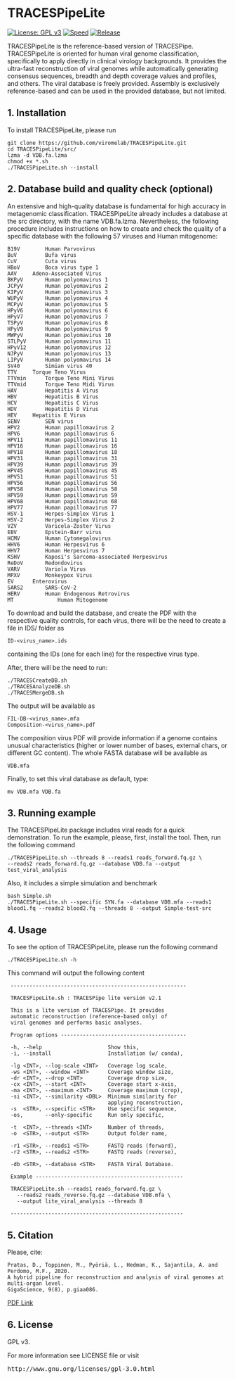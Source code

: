 # TRACESPipeLite

[![License: GPL v3](https://img.shields.io/badge/License-GPL%20v3-blue.svg)](LICENSE)
[![Speed](https://img.shields.io/static/v1.svg?label=Ultra-Fast&message=Ultra%20speed%20performance&color=green)](#)
[![Release](https://img.shields.io/static/v1.svg?label=Release&message=v1.0&color=orange)](#)

TRACESPipeLite is the reference-based version of TRACESPipe. TRACESPipeLite is oriented for human viral genome classification, specifically to apply directly in clinical virology backgrounds. It provides the ultra-fast reconstruction of viral genomes while automatically generating consensus sequences, breadth and depth coverage values and profiles, and others. The viral database is freely provided. Assembly is exclusively reference-based and can be used in the provided database, but not limited.

## 1. Installation ##

To install TRACESPipeLite, please run
```
git clone https://github.com/viromelab/TRACESPipeLite.git
cd TRACESPipeLite/src/
lzma -d VDB.fa.lzma
chmod +x *.sh
./TRACESPipeLite.sh --install
```

## 2. Database build and quality check (optional) ##

An extensive and high-quality database is fundamental for high accuracy in metagenomic classification. 
TRACESPipeLite already includes a database at the src directory, with the name VDB.fa.lzma.
Nevertheless, the following procedure includes instructions on how to create and check the quality of a specific database with the following 57 viruses and Human mitogenome:
```
B19V		Human Parvovirus
BuV 		Bufa virus
CuV 		Cuta virus
HBoV 		Boca virus type 1
AAV		Adeno-Associated Virus
BKPyV	 	Human polyomavirus 1
JCPyV 		Human polyomavirus 2
KIPyV 		Human polyomavirus 3
WUPyV 		Human polyomavirus 4
MCPyV		Human polyomavirus 5 
HPyV6	  	Human polyomavirus 6
HPyV7	 	Human polyomavirus 7
TSPyV	 	Human polyomavirus 8
HPyV9	 	Human polyomavirus 9
MWPyV	 	Human polyomavirus 10
STLPyV 		Human polyomavirus 11
HPyV12 		Human polyomavirus 12
NJPyV	 	Human polyomavirus 13
LIPyV	 	Human polyomavirus 14
SV40		Simian virus 40
TTV		Torque Teno Virus
TTVmin		Torque Teno Mini Virus 
TTVmid		Torque Teno Midi Virus
HAV 		Hepatitis A Virus
HBV 		Hepatitis B Virus
HCV 		Hepatitis C Virus
HDV 		Hepatitis D Virus
HEV		Hepatitis E Virus
SENV    	SEN virus
HPV2		Human papillomavirus 2
HPV6	 	Human papillomavirus 6
HPV11 		Human papillomavirus 11
HPV16 		Human papillomavirus 16
HPV18 		Human papillomavirus 18
HPV31 		Human papillomavirus 31
HPV39 		Human papillomavirus 39
HPV45 		Human papillomavirus 45
HPV51 		Human papillomavirus 51
HPV56 		Human papillomavirus 56
HPV58 		Human papillomavirus 58
HPV59 		Human papillomavirus 59
HPV68 		Human papillomavirus 68
HPV77		Human papillomavirus 77
HSV-1	 	Herpes-Simplex Virus 1
HSV-2 		Herpes-Simplex Virus 2
VZV 		Varicela-Zoster Virus
EBV 		Epstein-Barr virus
HCMV	 	Human Cytomegalovirus
HHV6		Human Herpesvirus 6
HHV7 		Human Herpesvirus 7
KSHV		Kaposi's Sarcoma-associated Herpesvirus
ReDoV	 	Redondovirus
VARV 		Variola Virus
MPXV		Monkeypox Virus
EV		Enterovirus 
SARS2		SARS-CoV-2
HERV 		Human Endogenous Retrovirus
MT   	        Human Mitogenome
```
To download and build the database, and create the PDF with the respective quality controls, for each virus, there will be the need to create a file in IDS/ folder as
```
ID-<virus_name>.ids
```
containing the IDs (one for each line) for the respective virus type.

After, there will be the need to run:
```
./TRACESCreateDB.sh
./TRACESAnalyzeDB.sh
./TRACESMergeDB.sh
```
The output will be available as
```
FIL-DB-<virus_name>.mfa
Composition-<virus_name>.pdf
```
The composition virus PDF will provide information if a genome contains unusual characteristics (higher or lower number of bases, external chars, or different GC content). The whole FASTA database will be available as
```
VDB.mfa
```
Finally, to set this viral database as default, type:
```
mv VDB.mfa VDB.fa
```

## 3. Running example ##

The TRACESPipeLite package includes viral reads for a quick demonstration.
To run the example, please, first, install the tool. Then, run the following command
```
./TRACESPipeLite.sh --threads 8 --reads1 reads_forward.fq.gz \
--reads2 reads_forward.fq.gz --database VDB.fa --output test_viral_analysis
```

Also, it includes a simple simulation and benchmark
```
bash Simple.sh
./TRACESPipeLite.sh --specific SYN.fa --database VDB.mfa --reads1 blood1.fq --reads2 blood2.fq --threads 8 --output Simple-test-src
```

## 4. Usage ##

To see the option of TRACESPipeLite, please run the following command
```
./TRACESPipeLite.sh -h
```
This command will output the following content
```
 -------------------------------------------------------- 
                                                          
 TRACESPipeLite.sh : TRACESPipe lite version v2.1         
                                                          
 This is a lite version of TRACESPipe. It provides        
 automatic reconstruction (reference-based only) of       
 viral genomes and performs basic analyses.               
                                                          
 Program options ---------------------------------------- 
                                                          
 -h, --help                     Show this,                
 -i, --install                  Installation (w/ conda),  
                                                          
 -lg <INT>, --log-scale <INT>   Coverage log scale,       
 -ws <INT>, --window <INT>      Coverage window size,     
 -dr <INT>, --drop <INT>        Coverage drop size,       
 -cx <INT>, --start <INT>       Coverage start x-axis,    
 -ma <INT>, --maximum <INT>     Coverage maximum (crop),  
 -si <INT>, --similarity <DBL>  Minimum similarity for    
                                applying reconstruction,  
 -s  <STR>, --specific <STR>    Use specific sequence,    
 -os,       --only-specific     Run only specific,        
                                                          
 -t  <INT>, --threads <INT>     Number of threads,        
 -o  <STR>, --output <STR>      Output folder name,       
                                                          
 -r1 <STR>, --reads1 <STR>      FASTQ reads (forward),    
 -r2 <STR>, --reads2 <STR>      FASTQ reads (reverse),    
                                                          
 -db <STR>, --database <STR>    FASTA Viral Database.     
                                                          
 Example -----------------------------------------------  
                                                          
 TRACESPipeLite.sh --reads1 reads_forward.fq.gz \        
   --reads2 reads_reverse.fq.gz --database VDB.mfa \     
   --output lite_viral_analysis --threads 8               
                                                          
 -------------------------------------------------------
```

## 5. Citation ##

Please, cite:
```
Pratas, D., Toppinen, M., Pyöriä, L., Hedman, K., Sajantila, A. and Perdomo, M.F., 2020. 
A hybrid pipeline for reconstruction and analysis of viral genomes at multi-organ level.
GigaScience, 9(8), p.giaa086.
```
[PDF Link](https://doi.org/10.1093/gigascience/giaa086)

## 6. License ##

GPL v3.

For more information see LICENSE file or visit
<pre>http://www.gnu.org/licenses/gpl-3.0.html</pre>



